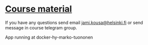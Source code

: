 # [Course material](https://docker-hy.github.io)

If you have any questions send email jami.kousa@helsinki.fi or send message in course telegram group.

App running at docker-hy-marko-tuononen
